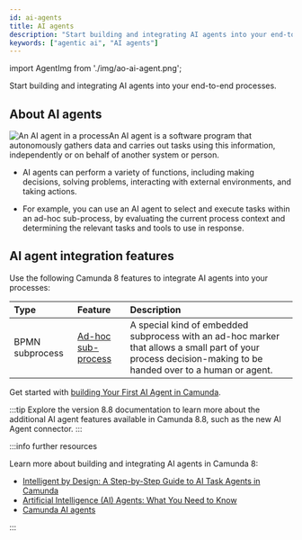 ```yaml
---
id: ai-agents
title: AI agents
description: "Start building and integrating AI agents into your end-to-end processes. An AI agent is a software program that autonomously gathers data and carries out tasks using this information, independently or on behalf of another system or person."
keywords: ["agentic ai", "AI agents"]
---
```


import AgentImg from './img/ao-ai-agent.png';

Start building and integrating AI agents into your end-to-end processes.

## About AI agents

<p><img src={AgentImg} title="An AI agent in a process" alt="An AI agent in a process"  className="img-transparent" style={{border:0,padding:0,paddingLeft:30,paddingTop:10,margin:0,marginLeft:10,float: 'right', width: '45%'}}/>An AI agent is a software program that autonomously gathers data and carries out tasks using this information, independently or on behalf of another system or person.</p>

- AI agents can perform a variety of functions, including making decisions, solving problems, interacting with external environments, and taking actions.

- For example, you can use an AI agent to select and execute tasks within an ad-hoc sub-process, by evaluating the current process context and determining the relevant tasks and tools to use in response.

## AI agent integration features

Use the following Camunda 8 features to integrate AI agents into your processes:

| Type            | Feature                                                                                   | Description                                                                                                                                                 |
| :-------------- | :---------------------------------------------------------------------------------------- | :---------------------------------------------------------------------------------------------------------------------------------------------------------- |
| BPMN subprocess | [Ad-hoc sub-process](/components/modeler/bpmn/ad-hoc-subprocesses/ad-hoc-subprocesses.md) | A special kind of embedded subprocess with an ad-hoc marker that allows a small part of your process decision-making to be handed over to a human or agent. |

Get started with [building Your First AI Agent in Camunda](https://camunda.com/blog/2025/02/building-ai-agent-camunda/).

:::tip
Explore the version 8.8 documentation to learn more about the additional AI agent features available in Camunda 8.8, such as the new AI Agent connector.
:::

:::info further resources

Learn more about building and integrating AI agents in Camunda 8:

- [Intelligent by Design: A Step-by-Step Guide to AI Task Agents in Camunda](https://camunda.com/blog/2025/05/step-by-step-guide-ai-task-agents-camunda/)
- [Artificial Intelligence (AI) Agents: What You Need to Know](https://camunda.com/blog/2024/08/ai-agents-what-you-need-to-know/)
- [Camunda AI agents](https://camunda.com/blog/tag/ai-agent/)

:::
